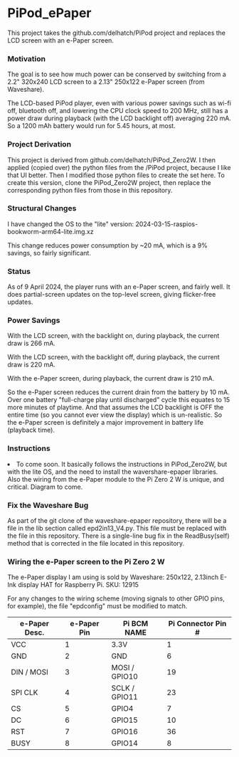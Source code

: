 # PiPod_ePaper
This project takes the github.com/delhatch/PiPod project and replaces the LCD screen with an e-Paper screen.
<h3>Motivation</h3>
<p>The goal is to see how much power can be conserved by switching from a 2.2" 320x240 LCD screen to a 2.13" 250x122 e-Paper screen (from Waveshare).</p>
<p>The LCD-based PiPod player, even with various power savings such as wi-fi off, bluetooth off, and lowering the CPU clock speed to 200 MHz, still has a power draw during playback (with the LCD backlight off) averaging 220 mA. So a 1200 mAh battery would run for 5.45 hours, at most.</p>
<h3>Project Derivation</h3>
<p>This project is derived from github.com/delhatch/PiPod_Zero2W. I then applied (copied over) the python files from the /PiPod project, because I like that UI better. Then I modified those python files to create the set here. To create this version, clone the PiPod_Zero2W project, then replace the corresponding python files from those in this repository.</p>
<h3>Structural Changes</h3>
<p>I have changed the OS to the "lite" version: 2024-03-15-raspios-bookworm-arm64-lite.img.xz</p>
<p>This change reduces power consumption by ~20 mA, which is a 9% savings, so fairly significant.</p>
<h3>Status</h3>
<p>As of 9 April 2024, the player runs with an e-Paper screen, and fairly well. It does partial-screen updates on the top-level screen, giving flicker-free updates.</p>
<h3>Power Savings</h3>
<p>With the LCD screen, with the backlight on, during playback, the current draw is 266 mA.</p>
<p>With the LCD screen, with the backlight off, during playback, the current draw is 220 mA.</p>
<p>With the e-Paper screen, during playback, the current draw is 210 mA.</p>
<p>So the e-Paper screen reduces the current drain from the battery by 10 mA. Over one battery "full-charge play until discharged" cycle this equates to 15 more minutes of playtime. And that assumes the LCD backlight is OFF the entire time (so you cannot ever view the display) which is un-realistic. So the e-Paper screen is definitely a major improvement in battery life (playback time).</p>
<h3>Instructions</h3>
<li>To come soon. It basically follows the instructions in PiPod_Zero2W, but with the lite OS, and the need to install the wavershare-epaper libraries. Also the wiring from the e-Paper module to the Pi Zero 2 W is unique, and critical. Diagram to come.</li>
<h3>Fix the Waveshare Bug</h3>
<p>As part of the git clone of the waveshare-epaper repository, there will be a file in the lib section called epd2in13_V4.py. This file must be replaced with the file in this repository. There is a single-line bug fix in the ReadBusy(self) method that is corrected in the file located in this repository.</p>
<h3>Wiring the e-Paper screen to the Pi Zero 2 W</h3>
<p>The e-Paper display I am using is sold by Waveshare: 250x122, 2.13inch E-Ink display HAT for Raspberry Pi. SKU: 12915</p>
<p>For any changes to the wiring scheme (moving signals to other GPIO pins, for example), the file "epdconfig" must be modified to match.</p>
<table>
    <thead>
        <th>e-Paper Desc.</th>
        <th>e-Paper Pin</th>
        <th>Pi BCM NAME</th>
        <th>Pi Connector Pin #</th>
    </thead>
    <tbody>
        <tr>
            <td>VCC</td>
            <td>1</td>
            <td>3.3V</td>
            <td>1</td>
        </tr>
        <tr>
            <td>GND</td>
            <td>2</td>
            <td>GND</td>
            <td>6</td>
        </tr>
        <tr>
            <td>DIN / MOSI</td>
            <td>3</td>
            <td>MOSI / GPIO10</td>
            <td>19</td>
        </tr>
        <tr>
            <td>SPI CLK</td>
            <td>4</td>
            <td>SCLK / GPIO11</td>
            <td>23</td>
        </tr>
        <tr>
            <td>CS</td>
            <td>5</td>
            <td>GPIO4</td>
            <td>7</td>
        </tr>
        <tr>
            <td>DC</td>
            <td>6</td>
            <td>GPIO15</td>
            <td>10</td>
        </tr>
        <tr>
            <td>RST</td>
            <td>7</td>
            <td>GPIO16</td>
            <td>36</td>
        </tr>
        <tr>
            <td>BUSY</td>
            <td>8</td>
            <td>GPIO14</td>
            <td>8</td>
        </tr>
    </tbody>
</table>



